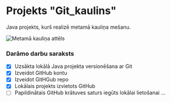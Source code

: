 # Projekts "Git_kaulins"
Java projekts, kurš realizē metamā kauliņa mešanu.

![Metamā kauliņa attēls](https://pngimg.com/uploads/dice/dice_PNG49.png)

### **Darāmo darbu saraksts**
- [x] Uzsākta lokālā Java projekta versionēšana ar Git
- [x] Izveidot GitHub kontu
- [x] Izveidot GitHGub repo
- [x] Lokālais projekts izvietots GitHub
- [ ] Papildinātais GitHub krātuves saturs iegūts lokālai lietošanai
...
